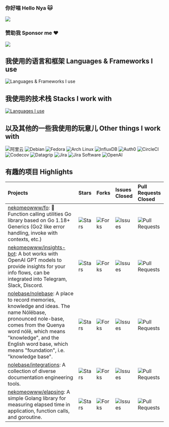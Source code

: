 ### 你好喵 Hello Nya 🐱

<a href="#stats" align="center">
  <picture>
    <source 
      srcset="https://github-readme-stats.vercel.app/api?username=nekomeowww&count_private=true&show_icons=true&include_all_commits=true&show_owner=true&theme=github_dark&hide_border=true&bg_color=00000000"
      media="(prefers-color-scheme: dark)"
    />
    <source
      srcset="https://github-readme-stats.vercel.app/api?username=nekomeowww&count_private=true&show_icons=true&include_all_commits=true&show_owner=true&theme=default&hide_border=true&bg_color=00000000"
      media="(prefers-color-scheme: light), (prefers-color-scheme: no-preference)"
    />
    <img src="https://github-readme-stats.vercel.app/api?username=nekomeowww&count_private=true&show_icons=true&include_all_commits=true&show_owner=true&theme=transparent" />
  </picture>
</a>

### 赞助我 Sponsor me ❤️

[![](https://img.shields.io/badge/爱发电-赞助_Neko_Ayaka-blueviolet.svg?style=flat-square)](https://afdian.net/a/ayakaneko)

## 我使用的语言和框架 Languages & Frameworks I use

![Languages & Frameworks I use](https://skillicons.dev/icons?i=go,wasm,ts,vue,nuxtjs,vite,tailwind,windicss,prisma,graphql,js,lua,rust)

## 我使用的技术栈 Stacks I work with

[![Languages I use](https://skillicons.dev/icons?i=postgres,mysql,sqlite,supabase,mongodb,redis,rabbitmq,nginx,linux,nodejs,azure,aws,grafana,prometheus,sentry,docker,kubernetes,githubactions,git,postman,figma,netlify,cloudflare,vscode)](https://skillicons.dev)

## 以及其他的一些我使用的玩意儿 Other things I work with

![阿里云](https://img.shields.io/badge/-阿里云-FF6A00?style=flat-square&logo=alibabacloud&logoColor=white)
![Debian](https://img.shields.io/badge/-Debian-A81D33?style=flat-square&logo=debian&logoColor=white)
![Fedora](https://img.shields.io/badge/-Fedora-51A2DA?style=flat-square&logo=fedora&logoColor=white)
![Arch Linux](https://img.shields.io/badge/-Arch_Linux-1793D1?style=flat-square&logo=archlinux&logoColor=white)
![InfluxDB](https://img.shields.io/badge/-InfluxDB-22ADF6?style=flat-square&logo=influxdb&logoColor=white")
![Auth0](https://img.shields.io/badge/-Auth0-EB5424?style=flat-square&logo=auth0&logoColor=white")
![CircleCI](https://img.shields.io/badge/-CircleCI-343434?style=flat-square&logo=circleci&logoColor=white)
![Codecov](https://img.shields.io/badge/-Codecov-F01F7A?style=flat-square&logo=codecov&logoColor=white)
![Datagrip](https://img.shields.io/badge/-DataGrip-000000?style=flat-square&logo=datagrip&logoColor=white)
![Jira](https://img.shields.io/badge/-Jira-0052CC?style=flat-square&logo=jira&logoColor=white)
![Jira Software](https://img.shields.io/badge/-Jira_Software-0052CC?style=flat-square&logo=jirasoftware&logoColor=white)
![OpenAI](https://img.shields.io/badge/-GPTs-412991?style=flat-square&logo=openai&logoColor=white")

## 有趣的项目 Highlights

|Projects|Stars|Forks|Issues Closed|Pull Requests Closed|
|:---|:---|:---|:---|:---|
|[nekomeowww/fo](https://github.com/nekomeowww/fo): 🎺 Function calling utilities Go library based on Go 1.18+ Generics (Go2 like error handling, invoke with contexts, etc.) |![Stars](https://img.shields.io/github/stars/nekomeowww/fo?style=flat-square&labelColor=343b41)|![Forks](https://img.shields.io/github/forks/nekomeowww/fo?style=flat-square&labelColor=343b41)|![Issues](https://img.shields.io/github/issues-closed/nekomeowww/fo?style=flat-square&labelColor=343b41)|![Pull Requests](https://img.shields.io/github/issues-pr-closed/nekomeowww/fo?style=flat-square&labelColor=343b41)|
|[nekomeowww/insights-bot](https://github.com/nekomeowww/insights-bot): A bot works with OpenAI GPT models to provide insights for your info flows, can be integrated into Telegram, Slack, Discord. |![Stars](https://img.shields.io/github/stars/nekomeowww/insights-bot?style=flat-square&labelColor=343b41)|![Forks](https://img.shields.io/github/forks/nekomeowww/insights-bot?style=flat-square&labelColor=343b41)|![Issues](https://img.shields.io/github/issues-closed/nekomeowww/insights-bot?style=flat-square&labelColor=343b41)|![Pull Requests](https://img.shields.io/github/issues-pr-closed/nekomeowww/insights-bot?style=flat-square&labelColor=343b41)|
|[nolebase/nolebase](https://github.com/nolebase/nolebase): A place to record memories, knowledge and ideas. The name Nólëbase, pronounced nole-base, comes from the Quenya word nólë, which means "knowledge", and the English word base, which means "foundation", i.e. "knowledge base". |![Stars](https://img.shields.io/github/stars/nolebase/nolebase?style=flat-square&labelColor=343b41)|![Forks](https://img.shields.io/github/forks/nolebase/nolebase?style=flat-square&labelColor=343b41)|![Issues](https://img.shields.io/github/issues-closed/nolebase/nolebase?style=flat-square&labelColor=343b41)|![Pull Requests](https://img.shields.io/github/issues-pr-closed/LittleSound/nolebase?style=flat-square&labelColor=343b41)|
|[nolebase/integrations](https://github.com/nolebase/integrations): A collection of diverse documentation engineering tools. |![Stars](https://img.shields.io/github/stars/nolebase/integrations?style=flat-square&labelColor=343b41)|![Forks](https://img.shields.io/github/forks/nolebase/integrations?style=flat-square&labelColor=343b41)|![Issues](https://img.shields.io/github/issues-closed/nolebase/integrations?style=flat-square&labelColor=343b41)|![Pull Requests](https://img.shields.io/github/issues-pr-closed/nolebase/integrations?style=flat-square&labelColor=343b41)|
|[nekomeowww/elapsing](https://github.com/nekomeowww/elapsing): A simple Golang library for measuring elapsed time in application, function calls, and goroutine. |![Stars](https://img.shields.io/github/stars/nekomeowww/elapsing?style=flat-square&labelColor=343b41)|![Forks](https://img.shields.io/github/forks/nekomeowww/elapsing?style=flat-square&labelColor=343b41)|![Issues](https://img.shields.io/github/issues-closed/nekomeowww/elapsing?style=flat-square&labelColor=343b41)|![Pull Requests](https://img.shields.io/github/issues-pr-closed/nekomeowww/elapsing?style=flat-square&labelColor=343b41)|
